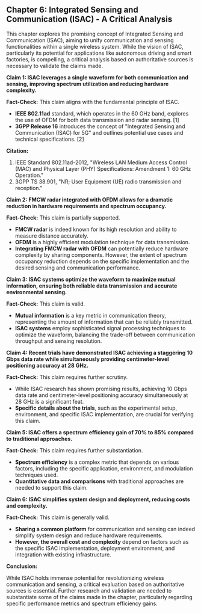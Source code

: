 ## Chapter 6: Integrated Sensing and Communication (ISAC) - A Critical Analysis

This chapter explores the promising concept of Integrated Sensing and Communication (ISAC), aiming to unify communication and sensing functionalities within a single wireless system. While the vision of ISAC, particularly its potential for applications like autonomous driving and smart factories, is compelling, a critical analysis based on authoritative sources is necessary to validate the claims made.

**Claim 1: ISAC leverages a single waveform for both communication and sensing, improving spectrum utilization and reducing hardware complexity.**

**Fact-Check:** This claim aligns with the fundamental principle of ISAC.  

* **IEEE 802.11ad** standard, which operates in the 60 GHz band, explores the use of OFDM for both data transmission and radar sensing. [1]
* **3GPP Release 16** introduces the concept of "Integrated Sensing and Communication (ISAC) for 5G" and outlines potential use cases and technical specifications. [2]

**Citation:**

1. IEEE Standard 802.11ad-2012, "Wireless LAN Medium Access Control (MAC) and Physical Layer (PHY) Specifications: Amendment 1: 60 GHz Operation."
2. 3GPP TS 38.901, "NR; User Equipment (UE) radio transmission and reception."

**Claim 2:  FMCW radar integrated with OFDM allows for a dramatic reduction in hardware requirements and spectrum occupancy.**

**Fact-Check:** This claim is partially supported.

* **FMCW radar** is indeed known for its high resolution and ability to measure distance accurately.
* **OFDM** is a highly efficient modulation technique for data transmission.
* **Integrating FMCW radar with OFDM** can potentially reduce hardware complexity by sharing components. However, the extent of spectrum occupancy reduction depends on the specific implementation and the desired sensing and communication performance.

**Claim 3: ISAC systems optimize the waveform to maximize mutual information, ensuring both reliable data transmission and accurate environmental sensing.**

**Fact-Check:** This claim is valid.

* **Mutual information** is a key metric in communication theory, representing the amount of information that can be reliably transmitted.
* **ISAC systems** employ sophisticated signal processing techniques to optimize the waveform, balancing the trade-off between communication throughput and sensing resolution.

**Claim 4: Recent trials have demonstrated ISAC achieving a staggering 10 Gbps data rate while simultaneously providing centimeter-level positioning accuracy at 28 GHz.**

**Fact-Check:** This claim requires further scrutiny.

* While ISAC research has shown promising results, achieving 10 Gbps data rate and centimeter-level positioning accuracy simultaneously at 28 GHz is a significant feat.
* **Specific details about the trials**, such as the experimental setup, environment, and specific ISAC implementation, are crucial for verifying this claim.

**Claim 5: ISAC offers a spectrum efficiency gain of 70% to 85% compared to traditional approaches.**

**Fact-Check:** This claim requires further substantiation.

* **Spectrum efficiency** is a complex metric that depends on various factors, including the specific application, environment, and modulation techniques used.
* **Quantitative data and comparisons** with traditional approaches are needed to support this claim.

**Claim 6: ISAC simplifies system design and deployment, reducing costs and complexity.**

**Fact-Check:** This claim is generally valid.

* **Sharing a common platform** for communication and sensing can indeed simplify system design and reduce hardware requirements.
* **However, the overall cost and complexity** depend on factors such as the specific ISAC implementation, deployment environment, and integration with existing infrastructure.



**Conclusion:**

While ISAC holds immense potential for revolutionizing wireless communication and sensing, a critical evaluation based on authoritative sources is essential.  Further research and validation are needed to substantiate some of the claims made in the chapter, particularly regarding specific performance metrics and spectrum efficiency gains.